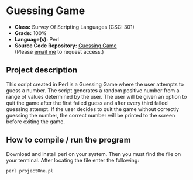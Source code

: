 
Guessing Game
===============

-   **Class:** Survey Of Scripting Languages (CSCI 301)
-   **Grade:** 100%
-   **Language(s):** Perl
-   **Source Code Repository:** [Guessing Game](https://github.com/Xcar17/Guessing-Game)  
    (Please [email me](mailto:cror93@gmail.com?subject=GitHub%20Access) to request access.)

## Project description

This script created in Perl is a Guessing Game where the user attempts to guess a number. The script generates a random positive number from a range of values determined by the user. The user will be given an option to quit the game after the first failed guess and after every third failed guessing attempt. If the user decides to quit the game without correctly guessing the number, the correct number will be printed to the screen before exiting the game.

## How to compile / run the program

Download and install perl on your system. Then you must find the file on your terminal. After locating the file enter the following:

```
perl projectOne.pl
```

